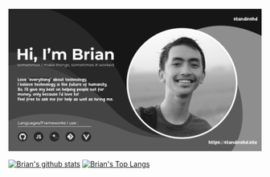 
![Cover](https://raw.githubusercontent.com/shidoitsuka/shidoitsuka/master/cover.jpg)

[![Brian's github stats](https://github-readme-stats.vercel.app/api?username=shidoitsuka&hide=issues&count_private=true&show_icons=true&hide_border=true&title_color=ffffff&text_color=ffffff&bg_color=5B5B5B&icon_color=8E8E8E)](https://github.com/shidoitsuka/)
[![Brian's Top Langs](https://github-readme-stats.vercel.app/api/top-langs/?username=shidoitsuka&layout=compact)](https://github.com/shidoitsuka/)

<!--
**shidoitsuka/shidoitsuka** is a ✨ _special_ ✨ repository because its `README.md` (this file) appears on your GitHub profile.

Here are some ideas to get you started:

- 🔭 I’m currently working on ...
- 🌱 I’m currently learning ...
- 👯 I’m looking to collaborate on ...
- 🤔 I’m looking for help with ...
- 💬 Ask me about ...
- 📫 How to reach me: ...
- 😄 Pronouns: ...
- ⚡ Fun fact: ...
-->
